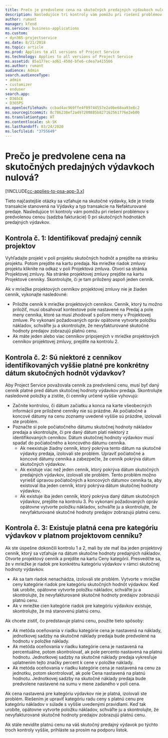 ```yaml
---
title: Prečo je predvolene cena na skutočných predajných výdavkoch nulová?
description: Nasledujúce tri kontroly vám pomôžu pri riešení problémov s predvolenou cenou 0 pri skutočných hodnotách predajných výdavkov.
author: rumant
manager: kfend
ms.service: business-applications
ms.custom:
- dyn365-projectservice
ms.date: 8/21/2018
ms.topic: article
ms.prod: Applies to all versions of Project Service
ms.technology: Applies to all versions of Project Service
ms.assetid: 85a177ec-ad61-450d-bfe6-cdea7a415566
ms.author: rumant
audience: Admin
search.audienceType:
- admin
- customizer
- enduser
search.app:
- D365CE
- D365PS
ms.openlocfilehash: ccbad4ac969ffe4f09744557e2a9be68aa93e8c2
ms.sourcegitcommit: 8c786230ef2a497280885b827162561776e2eb00
ms.translationtype: HT
ms.contentlocale: sk-SK
ms.lasthandoff: 03/24/2020
ms.locfileid: "3755649"
---
```

# <a name="why-is-the-price-defaulting-to-zero-on-expense-sales-actuals"></a>Prečo je predvolene cena na skutočných predajných výdavkoch nulová?

[!INCLUDE[cc-applies-to-psa-app-3.x](../includes/cc-applies-to-psa-app-3x.md)]

Tieto najčastejšie otázky sa vzťahuje na skutočné výdavky, kde je trieda transakcie stanovená na Výdavky a typ transakcie na Nefakturované predaje. Nasledujúce tri kontroly vám pomôžu pri riešení problémov s predvolenou cenou (sadzba fakturácie) 0 pri skutočných hodnotách predajných výdavkov.

## <a name="check-1-identify-the-sales-price-list-for-project"></a>Kontrola č. 1: Identifikovať predajný cenník projektov

Vyhľadajte projekt v poli projektu skutočných hodnôt a prejdite na stránku projektu. Potom prejdite na kartu predaja. Na mriežke riadok zmluvy projektu kliknite na odkaz v poli Projektová zmluva. Otvorí sa stránka Projektovej zmluvy. Na stránke projektovej zmluvy prejdite na kartu Projektové cenníky. Skontrolujte, či je tam priložený aspoň jeden cenník.

Ak v mriežke projektových cenníkov projektovej zmluvy nie je žiaden cenník, vykonajte nasledovné:

- Priložte cenník k mriežke projektových cenníkov. Cenník, ktorý tu možno priložiť, musí obsahovať kontextové pole nastavené na Predaj a pole meny cenníka, ktoré sa musí zhodovať s poľom meny v Projektovej zmluve. Po vykonaní požadovaných opráv opätovne vytvorte položku nákladov, schváľte ju a skontrolujte, že nevyfakturované skutočné hodnoty predajov zobrazujú platnú cenu.
- Ak máte jeden alebo viac cenníkov pripojených v mriežke projektových cenníkov projektovej zmluvy, prejdite na kontrolu 2.

## <a name="check-2-are-any-of-the-price-lists-identified-above-valid-for-the-specific-date-of-the-expense-actual"></a>Kontrola č. 2: Sú niektoré z cenníkov identifikovaných vyššie platné pre konkrétny dátum skutočných hodnôt výdavkov?

Aby Project Service považovala cenník za predvolenú cenu, musí byť daný cenník platné pred dátum skutočnej hodnoty výdavkov predaja. Skontrolujte nasledovné položky a zistite, či cenníky určené vyššie vyhovujú:

- Začnite kontrolou, či dátum začiatku a konca na karte všeobecných informácií pre priložené cenníky nie sú prázdne. Ak počiatočné a koncové dátumy na cenu zoznamy uvedené vyššie sú prázdne, izolovali ste problém. 
- Poznačte si pole počiatočného dátumu skutočnej hodnoty nákladov predaja a skontrolujte, či pre daný dátum platí niektorý z identifikovaných cenníkov. Dátum skutočnej hodnoty výdavkov musí spadať do počiatočného a koncového dátumu cenníka. 
    - Ak neexistuje žiadny cenník, ktorý pokrýva tento dátum na skutočné výdavky predaja, izolovali ste problém. Upraviť počiatočné a koncové dátumy cenníka a zabezpečte, že cenník pokrýva dátum skutočných výdavkov. 
    - Ak existuje viac než jeden cenník, ktorý pokrýva dátum skutočných predajných výdavkov, izolovali ste problém. Tento problém možno vyriešiť úpravou počiatočných a koncových dátumov cenníka ta, aby existoval iba jeden cenník, ktorý pokrýva dátum skutočnej hodnoty výdavkov. 
    - Ak existuje iba jeden cenník, ktorý pokrýva daný dátum skutočných výdavkov, prejdite na kontrolu 3.
Po vykonaní požadovaných opráv opätovne vytvorte položku nákladov, schváľte ju a skontrolujte, že nevyfakturované skutočné hodnoty predajov zobrazujú platnú cenu.

## <a name="check-3-is-there-a-valid-price-for-the-expense-category-in-the-applicable-project-price-list"></a>Kontrola č. 3: Existuje platná cena pre kategóriu výdavkov v platnom projektovom cenníku? 

Ak ste úspešne dokončili kontrolu 1 a 2, mali by ste mať iba jeden projektový cenník, ktorý sa vzťahuje na dátum skutočne hodnoty predajných nákladov. Otvorte projektový cenník a prejdite na kartu Ceny kategórií. Presvedčte sa, že v mriežke je riadok pre konkrétnu kategóriu výdavkov v rámci skutočnej hodnoty výdavkov.
 
- Ak sa tam riadok nenachádza, izolovali ste problém. Vytvorte v mriežke ceny kategórie riadok pre kategóriu skutočných hodnôt výdavkov. Keď tak urobíte, opätovne vytvorte položku nákladov, schváľte ju a skontrolujte, že nevyfakturované skutočné hodnoty predajov zobrazujú platnú cenu. 
- Ak v mriežke cien kategórie riadok pre kategóriu výdavkov existuje, skontrolujte, že má stanovenú platnú cenu.

Ak chcete zistiť, čo predstavuje platnú cenu, použite tieto spôsoby:

- Ak metóda oceňovania v riadku kategórie cena je nastavená na náklady, jednotkovej sadzby na skutočné náklady predaja bude predvolené na hodnotu v položke náklady.
- Ak metóda oceňovania v riadku kategórie cena je nastavená na percentuálne, potom skontrolovať, ak pole percento nastavená na platnú hodnotu. Jednotkovej sadzby na skutočné náklady predaja vykresľuje uplatnením tejto značky percent k cene v položke náklady.
- Ak metóda oceňovania v riadku kategórie cena je nastavená na cenu za jednotku, potom skontrolovať, ak pole Cena nastavená na platnú hodnotu. Jednotkovej sadzby na skutočné náklady predaja bude predvolene nastavené na sumu v mene zadaného v poli cena.

Ak cena nastavená pre kategóriu výdavkov nie je platná, izolovali ste problém. Riešením je upraviť kategóriu radu ceny s platnú cenu pre kategóriu nákladov v súlade s vyššie uvedenými pravidlami. Keď tak urobíte, opätovne vytvorte položku nákladov, schváľte ju a skontrolujte, že nevyfakturované skutočné hodnoty predajov zobrazujú platnú cenu.

Ak stále nevidíte platnú cenu na váš skutočný predajný výdavok po týchto troch kontroly vyššie, prihláste sa prosím na podporu lístok.


